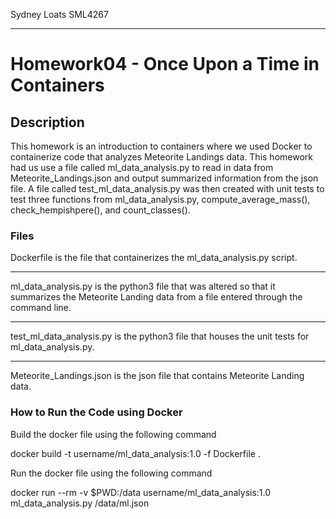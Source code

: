 

Sydney Loats SML4267

------

# Homework04 - Once Upon a Time in Containers #


## Description ##
This homework is an introduction to containers where we used Docker to containerize code that analyzes Meteorite Landings data. This homework had us use a file called ml_data_analysis.py to read in data from Meteorite_Landings.json and output summarized information from the json file. A file called test_ml_data_analysis.py was then created with unit tests to test three functions from ml_data_analysis.py, compute_average_mass(), check_hempishpere(), and count_classes().

### Files ###
Dockerfile is the file that containerizes the ml_data_analysis.py script.

------

ml_data_analysis.py is the python3 file that was altered so that it summarizes the Meteorite Landing data from a file entered through the command line.

------

test_ml_data_analysis.py is the python3 file that houses the unit tests for ml_data_analysis.py.

------

Meteorite_Landings.json is the json file that contains Meteorite Landing data.

### How to Run the Code using Docker ###

Build the docker file using the following command

docker build -t username/ml_data_analysis:1.0 -f Dockerfile .

Run the docker file using the following command 

docker run --rm -v $PWD:/data username/ml_data_analysis:1.0 ml_data_analysis.py /data/ml.json

